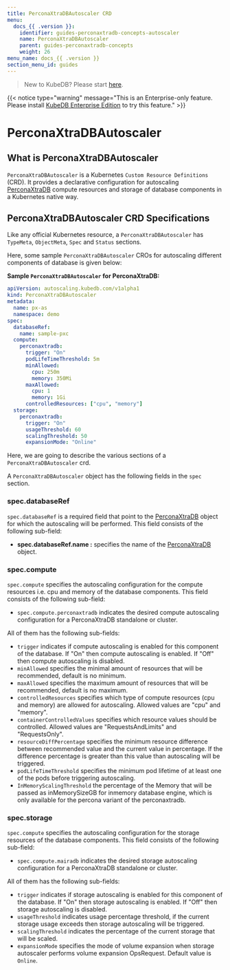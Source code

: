 ```yaml
---
title: PerconaXtraDBAutoscaler CRD
menu:
  docs_{{ .version }}:
    identifier: guides-perconaxtradb-concepts-autoscaler
    name: PerconaXtraDBAutoscaler
    parent: guides-perconaxtradb-concepts
    weight: 26
menu_name: docs_{{ .version }}
section_menu_id: guides
---
```


> New to KubeDB? Please start [here](/docs/README.md).

{{< notice type="warning" message="This is an Enterprise-only feature. Please install [KubeDB Enterprise Edition](/docs/setup/install/enterprise.md) to try this feature." >}}

# PerconaXtraDBAutoscaler

## What is PerconaXtraDBAutoscaler

`PerconaXtraDBAutoscaler` is a Kubernetes `Custom Resource Definitions` (CRD). It provides a declarative configuration for autoscaling [PerconaXtraDB](https://docs.percona.com/percona-xtradb-cluster/8.0//) compute resources and storage of database components in a Kubernetes native way.

## PerconaXtraDBAutoscaler CRD Specifications

Like any official Kubernetes resource, a `PerconaXtraDBAutoscaler` has `TypeMeta`, `ObjectMeta`, `Spec` and `Status` sections.

Here, some sample `PerconaXtraDBAutoscaler` CROs for autoscaling different components of database is given below:

**Sample `PerconaXtraDBAutoscaler` for PerconaXtraDB:**

```yaml
apiVersion: autoscaling.kubedb.com/v1alpha1
kind: PerconaXtraDBAutoscaler
metadata:
  name: px-as
  namespace: demo
spec:
  databaseRef:
    name: sample-pxc
  compute:
    perconaxtradb:
      trigger: "On"
      podLifeTimeThreshold: 5m
      minAllowed:
        cpu: 250m
        memory: 350Mi
      maxAllowed:
        cpu: 1
        memory: 1Gi
      controlledResources: ["cpu", "memory"]
  storage:
    perconaxtradb:
      trigger: "On"
      usageThreshold: 60
      scalingThreshold: 50
      expansionMode: "Online"
```

Here, we are going to describe the various sections of a `PerconaXtraDBAutoscaler` crd.

A `PerconaXtraDBAutoscaler` object has the following fields in the `spec` section.

### spec.databaseRef

`spec.databaseRef` is a required field that point to the [PerconaXtraDB](/docs/guides/perconaxtradb/concepts/perconaxtradb) object for which the autoscaling will be performed. This field consists of the following sub-field:

- **spec.databaseRef.name :** specifies the name of the [PerconaXtraDB](/docs/guides/perconaxtradb/concepts/perconaxtradb) object.

### spec.compute

`spec.compute` specifies the autoscaling configuration for the compute resources i.e. cpu and memory of the database components. This field consists of the following sub-field:

- `spec.compute.perconaxtradb` indicates the desired compute autoscaling configuration for a PerconaXtraDB standalone or cluster.

All of them has the following sub-fields:

- `trigger` indicates if compute autoscaling is enabled for this component of the database. If "On" then compute autoscaling is enabled. If "Off" then compute autoscaling is disabled.
- `minAllowed` specifies the minimal amount of resources that will be recommended, default is no minimum.
- `maxAllowed` specifies the maximum amount of resources that will be recommended, default is no maximum.
- `controlledResources` specifies which type of compute resources (cpu and memory) are allowed for autoscaling. Allowed values are "cpu" and "memory".
- `containerControlledValues` specifies which resource values should be controlled. Allowed values are "RequestsAndLimits" and "RequestsOnly".
- `resourceDiffPercentage` specifies the minimum resource difference between recommended value and the current value in percentage. If the difference percentage is greater than this value than autoscaling will be triggered.
- `podLifeTimeThreshold` specifies the minimum pod lifetime of at least one of the pods before triggering autoscaling.
- `InMemoryScalingThreshold` the percentage of the Memory that will be passed as inMemorySizeGB for inmemory database engine, which is only available for the percona variant of the perconaxtradb.

### spec.storage

`spec.compute` specifies the autoscaling configuration for the storage resources of the database components. This field consists of the following sub-field:

- `spec.compute.mairadb` indicates the desired storage autoscaling configuration for a PerconaXtraDB standalone or cluster.

All of them has the following sub-fields:

- `trigger` indicates if storage autoscaling is enabled for this component of the database. If "On" then storage autoscaling is enabled. If "Off" then storage autoscaling is disabled.
- `usageThreshold` indicates usage percentage threshold, if the current storage usage exceeds then storage autoscaling will be triggered.
- `scalingThreshold` indicates the percentage of the current storage that will be scaled.
- `expansionMode` specifies the mode of volume expansion when storage autoscaler performs volume expansion OpsRequest. Default value is `Online`.

